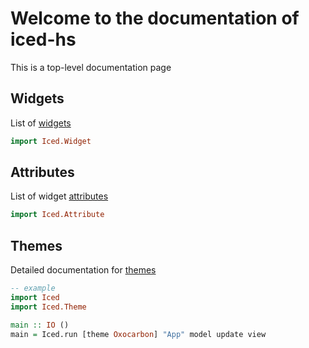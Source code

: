 # Welcome to the documentation of iced-hs

This is a top-level documentation page


## Widgets

List of [widgets](./WIDGETS.md)

```haskell
import Iced.Widget
```


## Attributes

List of widget [attributes](ATTRIBUTES.md)

```haskell
import Iced.Attribute
```


## Themes

Detailed documentation for [themes](./THEMES.md)

```haskell
-- example
import Iced
import Iced.Theme

main :: IO ()
main = Iced.run [theme Oxocarbon] "App" model update view
```

